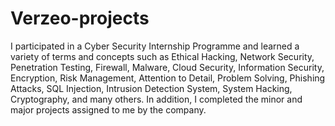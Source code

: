 # Verzeo-projects
I participated in a Cyber Security Internship Programme and learned a variety of terms and concepts such as Ethical Hacking, Network Security, Penetration Testing, Firewall, Malware, Cloud Security, Information Security, Encryption, Risk Management, Attention to Detail, Problem Solving, Phishing Attacks, SQL Injection, Intrusion Detection System, System Hacking, Cryptography, and many others. In addition, I completed the minor and major projects assigned to me by the company.
